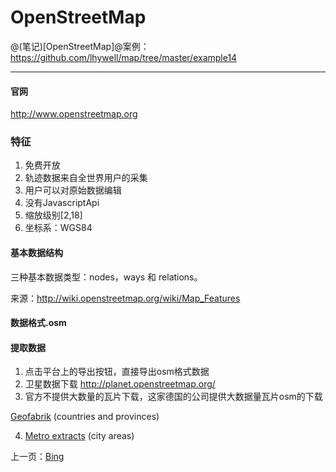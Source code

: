 OpenStreetMap
====================

@(笔记)[OpenStreetMap]@案例：https://github.com/lhywell/map/tree/master/example14

-------------------

#### 官网
http://www.openstreetmap.org

### 特征

1. 免费开放
2. 轨迹数据来自全世界用户的采集
3. 用户可以对原始数据编辑
4. 没有JavascriptApi
5. 缩放级别[2,18]
6. 坐标系：WGS84

#### 基本数据结构
三种基本数据类型：nodes，ways 和 relations。

来源：http://wiki.openstreetmap.org/wiki/Map_Features

#### 数据格式.osm


#### 提取数据
1. 点击平台上的导出按钮，直接导出osm格式数据
2. 卫星数据下载 http://planet.openstreetmap.org/
3. 官方不提供大数量的瓦片下载，这家德国的公司提供大数据量瓦片osm的下载

[Geofabrik](http://download.geofabrik.de/) (countries and provinces)

4. [Metro extracts](https://mapzen.com/data/metro-extracts/) (city areas)


上一页：[Bing](https://github.com/lhywell/map/blob/master/2.4README.md)